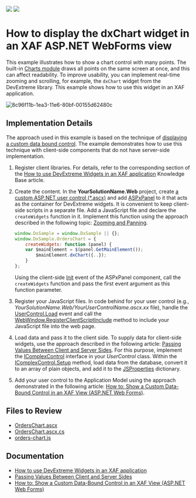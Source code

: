 <!-- default badges list -->
[![](https://img.shields.io/badge/Open_in_DevExpress_Support_Center-FF7200?style=flat-square&logo=DevExpress&logoColor=white)](https://supportcenter.devexpress.com/ticket/details/T381904)
[![](https://img.shields.io/badge/📖_How_to_use_DevExpress_Examples-e9f6fc?style=flat-square)](https://docs.devexpress.com/GeneralInformation/403183)
<!-- default badges end -->

# How to display the dxChart widget in an XAF ASP.NET WebForms view

This example illustrates how to show a chart control with many points. The built-in [Charts module](https://docs.devexpress.com/eXpressAppFramework/113302/analytics/chart-module) draws all points on the same screen at once, and this can affect readability. To improve usability, you can implement real-time zooming and scrolling, for example, the `dxChart` widget from the DevExtreme library. This example shows how to use this widget in an XAF application.

![8c96f11b-1ea3-11e6-80bf-00155d62480c](https://github.com/DevExpress-Examples/XAF_how-to-display-the-dxchart-widget-in-an-xaf-view-Web-t381904/assets/14300209/9ee6502a-ead2-4fe0-978f-42fcfaaa88d9)

## Implementation Details

The approach used in this example is based on the technique of [displaying a custom data bound control](https://docs.devexpress.com/eXpressAppFramework/114160/ui-construction/using-a-custom-control-that-is-not-integrated-by-default/how-to-show-a-custom-data-bound-control-in-an-xaf-view-asp-net). The example demonstrates how to use this technique with client-side components that do not have server-side implementation. 

1. Register client libraries. For details, refer to the corresponding section of the [How to use DevExtreme Widgets in an XAF application](https://supportcenter.devexpress.com/ticket/details/t380965/how-to-use-devextreme-widgets-in-an-xaf-asp-net-webforms) Knowledge Base article.

2. Create the content. In the **YourSolutionName.Web** project, create [a custom ASP.NET user control (*.ascx)](https://learn.microsoft.com/en-us/previous-versions/dotnet/netframework-3.0/26db8ysc(v=vs.85)?redirectedfrom=MSDN) and add [ASPxPanel](https://docs.devexpress.com/AspNet/DevExpress.Web.ASPxPanel) to it that acts as the container for DevExtreme widgets. It is convenient to keep client-side scripts in a separate file. Add a JavaScript file and declare the `createWidgets` function in it. Implement this function using the approach described in the following topic: [Zooming and Panning](https://js.devexpress.com/Documentation/21_2/Guide/UI_Components/Chart/Zooming_and_Panning/).

	```js
	window.DxSample = window.DxSample || {};
	window.DxSample.OrdersChart = {
	    createWidgets: function (panel) {
		var $mainElement = $(panel.GetMainElement());
			$mainElement.dxChart({..});
	    }
	};
	```
	
	Using the client-side [Init](https://learn.microsoft.com/en-us/dotnet/api/system.web.ui.control.init?view=netframework-4.8.1) event of the ASPxPanel component, call the `createWidgets` function and pass the first event argument as this function parameter. 

3. Register your JavaScript files. In code behind for your user control (e.g., _YourSolutionName.Web/YourUserControlName.ascx.xx_ file), handle the [UserControl.Load](https://learn.microsoft.com/en-us/dotnet/api/system.web.ui.control.load?view=netframework-4.8.1&redirectedfrom=MSDN) event and call the [WebWindow.RegisterClientScriptInclude](https://docs.devexpress.com/eXpressAppFramework/DevExpress.ExpressApp.Web.WebWindow.RegisterClientScriptInclude(System.String-System.String)) method to include your JavaScript file into the web page.

4. Load data and pass it to the client side. To supply data for client-side widgets, use the approach described in the following article: [Passing Values Between Client and Server Sides](https://docs.devexpress.com/AspNet/11816/common-concepts/client-side-functionality/passing-values-between-client-and-server-sides). For this purpose, implement the [IComplexControl](https://docs.devexpress.com/eXpressAppFramework/DevExpress.ExpressApp.Editors.IComplexControl) interface in your _UserControl_ class. Within the [IComplexControl.Setup](https://docs.devexpress.com/eXpressAppFramework/DevExpress.ExpressApp.Editors.IComplexControl.Setup(DevExpress.ExpressApp.IObjectSpace-DevExpress.ExpressApp.XafApplication)) method, load data from the database, convert it to an array of plain objects, and add it to the [JSProperties](https://docs.devexpress.com/AspNet/DevExpress.Web.ASPxPanelBase.JSProperties) dictionary.

5. Add your user control to the Application Model using the approach demonstrated in the following article: [How to: Show a Custom Data-Bound Control in an XAF View (ASP.NET Web Forms)](https://docs.devexpress.com/eXpressAppFramework/114160/ui-construction/using-a-custom-control-that-is-not-integrated-by-default/how-to-show-a-custom-data-bound-control-in-an-xaf-view-asp-net).

## Files to Review

* [OrdersChart.ascx](CS/WebChart/WebChart.Web/OrdersChart.ascx) 
* [OrdersChart.ascx.cs](CS/WebChart/WebChart.Web/OrdersChart.ascx.cs)
* [orders-chart.js](CS/WebChart/WebChart.Web/Scripts/Controls/orders-chart.js)

## Documentation

* [How to use DevExtreme Widgets in an XAF application](https://supportcenter.devexpress.com/ticket/details/t380965/how-to-use-devextreme-widgets-in-an-xaf-asp-net-webforms)
* [Passing Values Between Client and Server Sides](https://docs.devexpress.com/AspNet/11816/common-concepts/client-side-functionality/passing-values-between-client-and-server-sides)
* [How to: Show a Custom Data-Bound Control in an XAF View (ASP.NET Web Forms)](https://docs.devexpress.com/eXpressAppFramework/114160/ui-construction/using-a-custom-control-that-is-not-integrated-by-default/how-to-show-a-custom-data-bound-control-in-an-xaf-view-asp-net)
